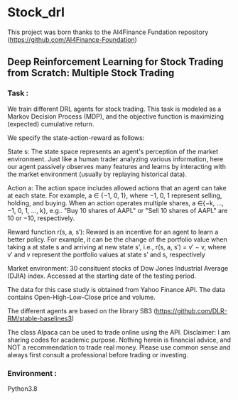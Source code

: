 # Stock_drl

This project was born thanks to the AI4Finance Fundation repository (https://github.com/AI4Finance-Foundation)

## Deep Reinforcement Learning for Stock Trading from Scratch: Multiple Stock Trading

### Task :

We train different DRL agents for stock trading. This task is modeled as a Markov Decision Process (MDP), and the objective function is maximizing (expected) cumulative return.

We specify the state-action-reward as follows:

State s: The state space represents an agent's perception of the market environment. Just like a human trader analyzing various information, here our agent passively observes many features and learns by interacting with the market environment (usually by replaying historical data).

Action a: The action space includes allowed actions that an agent can take at each state. For example, a ∈ {−1, 0, 1}, where −1, 0, 1 represent selling, holding, and buying. When an action operates multiple shares, a ∈{−k, ..., −1, 0, 1, ..., k}, e.g.. "Buy 10 shares of AAPL" or "Sell 10 shares of AAPL" are 10 or −10, respectively.

Reward function r(s, a, s′): Reward is an incentive for an agent to learn a better policy. For example, it can be the change of the portfolio value when taking a at state s and arriving at new state s', i.e., r(s, a, s′) = v′ − v, where v′ and v represent the portfolio values at state s′ and s, respectively

Market environment: 30 consituent stocks of Dow Jones Industrial Average (DJIA) index. Accessed at the starting date of the testing period.

The data for this case study is obtained from Yahoo Finance API. The data contains Open-High-Low-Close price and volume.

The different agents are based on the library SB3 (https://github.com/DLR-RM/stable-baselines3)

The class Alpaca can be used to trade online using the API. Disclaimer: I am sharing codes for academic purpose. Nothing herein is financial advice, and NOT a recommendation to trade real money. Please use common sense and always first consult a professional before trading or investing.

### Environment :

Python3.8
